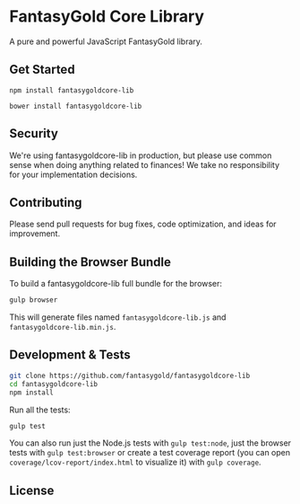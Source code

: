 FantasyGold Core Library
=======

A pure and powerful JavaScript FantasyGold library.


## Get Started

```
npm install fantasygoldcore-lib
```

```
bower install fantasygoldcore-lib
```

## Security

We're using fantasygoldcore-lib in production, but please use common sense when doing anything related to finances! We take no responsibility for your implementation decisions.



## Contributing

Please send pull requests for bug fixes, code optimization, and ideas for improvement. 

## Building the Browser Bundle

To build a fantasygoldcore-lib full bundle for the browser:

```sh
gulp browser
```

This will generate files named `fantasygoldcore-lib.js` and `fantasygoldcore-lib.min.js`.

## Development & Tests

```sh
git clone https://github.com/fantasygold/fantasygoldcore-lib
cd fantasygoldcore-lib
npm install
```

Run all the tests:

```sh
gulp test
```

You can also run just the Node.js tests with `gulp test:node`, just the browser tests with `gulp test:browser`
or create a test coverage report (you can open `coverage/lcov-report/index.html` to visualize it) with `gulp coverage`.

## License

